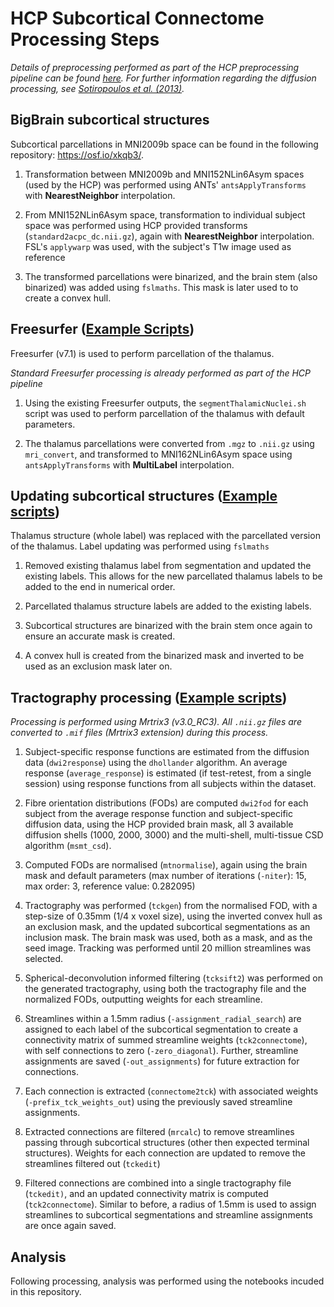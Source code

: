 # HCP Subcortical Connectome Processing Steps

_Details of preprocessing performed as part of the HCP preprocessing pipeline can be found [here](https://www.sciencedirect.com/science/article/pii/S1053811913005053). For further information regarding the diffusion processing, see [Sotiropoulos et al. (2013)](https://www.sciencedirect.com/science/article/pii/S105381191300551X)._

## BigBrain subcortical structures 

Subcortical parcellations in MNI2009b space can be found in the following repository: https://osf.io/xkqb3/. 

1. Transformation between MNI2009b and MNI152NLin6Asym spaces (used by the HCP) was performed using ANTs' `antsApplyTransforms` with **NearestNeighbor** interpolation.

1. From MNI152NLin6Asym space, transformation to individual subject space was performed using HCP provided transforms (`standard2acpc_dc.nii.gz`), again with **NearestNeighbor** interpolation. FSL's `applywarp` was used, with the subject's T1w image used as reference

1. The transformed parcellations were binarized, and the brain stem (also binarized) was added using `fslmaths`. This mask is later used to to create a convex hull.

## Freesurfer ([Example Scripts](https://github.com/kaitj/dbsc/tree/main/dbsc/resources/example_scripts/freesurfer))

Freesurfer (v7.1) is used to perform parcellation of the thalamus. 

_Standard Freesurfer processing is already performed as part of the HCP pipeline_

1. Using the existing Freesurfer outputs, the `segmentThalamicNuclei.sh` script was used to perform parcellation of the thalamus with default parameters. 

1. The thalamus parcellations were converted from `.mgz` to `.nii.gz` using `mri_convert`, and transformed to MNI162NLin6Asym space using `antsApplyTransforms` with **MultiLabel** interpolation.

## Updating subcortical structures ([Example scripts](https://github.com/kaitj/dbsc/tree/main/dbsc/resources/example_scripts/zona_bb_subcortex))

Thalamus structure (whole label) was replaced with the parcellated version of the thalamus. Label updating was performed using `fslmaths`

1. Removed existing thalamus label from segmentation and updated the existing labels. This allows for the new parcellated thalamus labels to be added to the end in numerical order.

1. Parcellated thalamus structure labels are added to the existing labels.

1. Subcortical structures are binarized with the brain stem once again to ensure an accurate mask is created.

1. A convex hull is created from the binarized mask and inverted to be used as an exclusion mask later on.

## Tractography processing ([Example scripts](https://github.com/kaitj/dbsc/tree/main/dbsc/resources/example_scripts/mrtpipelines))

_Processing is performed using Mrtrix3 (v3.0_RC3). All `.nii.gz` files are converted to `.mif` files (Mrtrix3 extension) during this process._

1. Subject-specific response functions are estimated from the diffusion data (`dwi2response`) using the `dhollander` algorithm. An average response (`average_response`) is estimated (if test-retest, from a single session) using response functions from all subjects within the dataset.

1. Fibre orientation distributions (FODs) are computed `dwi2fod` for each subject from the average response function and subject-specific diffusion data, using the HCP provided brain mask, all 3 available diffusion shells (1000, 2000, 3000) and the multi-shell, multi-tissue CSD algorithm (`msmt_csd`).

1. Computed FODs are normalised (`mtnormalise`), again using the brain mask and default parameters (max number of iterations (`-niter`): 15, max order: 3, reference value: 0.282095)

1. Tractography was performed (`tckgen`) from the normalised FOD, with a step-size of 0.35mm (1/4 x voxel size), using the inverted convex hull as an exclusion mask, and the updated subcortical segmentations as an inclusion mask. The brain mask was used, both as a mask, and as the seed image. Tracking was performed until 20 million streamlines was selected.

1. Spherical-deconvolution informed filtering (`tcksift2`) was performed on the generated tractography, using both the tractography file and the normalized FODs, outputting weights for each streamline.

1. Streamlines within a 1.5mm radius (`-assignment_radial_search`) are assigned to each label of the subcortical segmentation to create a connectivity matrix of summed streamline weights (`tck2connectome`), with self connections to zero (`-zero_diagonal`). Further, streamline assignments are saved (`-out_assignments`) for future extraction for connections.

1. Each connection is extracted (`connectome2tck`) with associated weights (`-prefix_tck_weights_out`) using the previously saved streamline assignments. 

1. Extracted connections are filtered (`mrcalc`) to remove streamlines passing through subcortical structures (other then expected terminal structures). Weights for each connection are updated to remove the streamlines filtered out (`tckedit`)

1. Filtered connections are combined into a single tractography file (`tckedit)`, and an updated connectivity matrix is computed (`tck2connectome`). Similar to before, a radius of 1.5mm is used to assign streamlines to subcortical segmentations and streamline assignments are once again saved.

## Analysis

Following processing, analysis was performed using the notebooks incuded in this repository.
